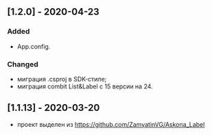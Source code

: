 ## [1.2.0] - 2020-04-23
### Added
- App.config.
### Changed
- миграция .csproj в SDK-стиле;
- миграция combit List&Label с 15 версии на 24.

## [1.1.13] - 2020-03-20
- проект выделен из https://github.com/ZamyatinVG/Askona_Label